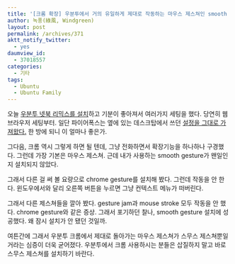 ```yaml
---
title: '[크롬 확장] 우분투에서 거의 유일하게 제대로 작동하는 마우스 제스쳐인 smooth gesture'
author: 녹풍(綠風, Windgreen)
layout: post
permalink: /archives/371
aktt_notify_twitter:
  - yes
daumview_id:
  - 37018557
categories:
  - 기타
tags:
  - Ubuntu
  - Ubuntu Family
---
```

오늘 <a href="http://mytory.textcube.com/entry/%EC%9A%B0%EB%B6%84%ED%88%AC-910-%EB%84%B7%EB%B6%81-%EB%A6%AC%EB%AF%B9%EC%8A%A4" target="_blank">우분투 넷북 리믹스를 설치</a>하고 기분이 좋아져서 여러가지 세팅을 했다. 당연히 웹브라우저 세팅부터. 일단 파이어폭스는 옆에 있는 데스크탑에서 쓰던 <a href="http://mytory.textcube.com/entry/%ED%8C%8C%EC%9D%B4%EC%96%B4%ED%8F%AD%EC%8A%A4-%EB%B6%80%EA%B0%80%EA%B8%B0%EB%8A%A5%EA%B3%BC-%EC%A6%90%EA%B2%A8%EC%B0%BE%EA%B8%B0%EB%A5%BC-%EB%B0%B1%EC%97%85%ED%96%88%EB%8B%A4%EA%B0%80-%ED%95%9C-%EB%B2%88%EC%97%90-%EC%84%A4%EC%B9%98%ED%95%98%EA%B8%B0" target="_blank">설정을 그대로 가져왔다.</a> 한 방에 되니 이 얼마나 좋은가.

그다음, 크롬 역시 그렇게 하면 될 텐데, 그냥 전화하면서 확장기능을 하나하나 구경했다. 그런데 가장 기본은 마우스 제스쳐. 근데 내가 사용하는 smooth gesture가 왠일인지 설치되지 않았다. 

그래서 다른 걸 써 볼 요량으로 chrome gesture를 설치해 봤다. 그런데 작동을 안 한다. 윈도우에서와 달리 오른쪽 버튼을 누르면 그냥 컨텍스트 메뉴가 떠버린다.

그래서 다른 제스쳐들을 깔아 봤다. gesture jam과 mouse stroke 모두 작동을 안 했다. chrome gesture와 같은 증상. 그래서 포기하던 찰나, smooth gesture 설치에 성공했다. 왜 잠시 설치가 안 됐던 것일까.

여튼간에 그래서 우분투 크롬에서 제대로 돌아가는 마우스 제스쳐가 스무스 제스쳐뿐일 거라는 심증이 더욱 굳어졌다. 우분투에서 크롬 사용하시는 분들은 삽질하지 말고 바로 스무스 제스쳐를 설치하기 바란다.